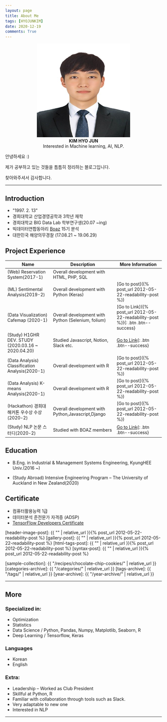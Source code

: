```yaml
---
layout: page
title: About Me
tags: [HYOJUNKIM]
date: 2020-12-19
comments: True
---
```

<center>
<img src="/assets/img/CV_me.jpg" width="300" height="300">
<br><b>KIM HYO JUN</b><br>
</a> Interested in Machine learning, AI, NLP.</center>


<p> 안녕하세요 :) </p>
<p>제가 공부하고 있는 것들을 틈틈히 정리하는 블로그입니다.</p>
<p>찾아와주셔서 감사합니다.</p>

 ---

## Introduction
* "1997. 2. 13"
* 경희대학교 산업경영공학과 3학년 재학
* 경희대학교 BIG Data Lab 학부연구생(20.07 ~ing)
* 빅데이터연합동아리 [Boaz](https://www.facebook.com/BOAZbigdata/) 15기 분석
* 대한민국 해양의무경찰 (17.08.21 ~ 19.06.29)

## Project Experience

| Name                                        | Description                                           | More Information
| ------------------------------------------- | ----------------------------------------------------- | ---------------------- |
| (Web) Reservation System(2017-1) | Overall development with HTML, PHP, SQL   |
| (ML) Sentimental Analysis(2019-2) | Overall development with Python (Keras)  | [Go to post]({% post_url 2012-05-22-readability-post %})
| (Data Visualization) Cafemap (2020-1) | Overall development with Python (Selenium, folium)  |[Go to Link]({% post_url 2012-05-22-readability-post %}){: .btn .btn--success}
| (Study) H1GHR DEV. STUDY<br>(2020.03.16 ~ 2020.04.20) | Studied Javascript, Notion, Slack etc.  | [Go to Link](https://www.notion.so/h1ghr/H1ghr-846547f6ea614adea824ca61828931f9){: .btn .btn--success}  <br>
| (Data Analysis) Classification Analysis(2020-1) | Overall development with R |[Go to post]({% post_url 2012-05-22-readability-post %})
| (Data Analysis) K-means Analysis(2020-1) | Overall development with R |[Go to post]({% post_url 2012-05-22-readability-post %})
| (Hackathon) 경희대 해커톤 우수상 수상(2020-2) | Overall development with Python,Javascript,Django |[Go to post]({% post_url 2012-05-22-readability-post %})
| (Study) NLP 논문 스터디(2020-2) | Studied with BOAZ members | [Go to Link](https://www.notion.so/NLP-_boaz-3ae6d6af810243e599af7e3dfe0fcd21){: .btn .btn--success}  <br>

## Education

- B.Eng. in Industrial & Management Systems Engineering,
KyungHEE Univ.(2016 ~)

- (Study Abroad)
Intensive Engineering Program
– The University of Auckland in New Zealand(2020)

## Certificate
 - 컴퓨터활용능력 1급
 - 데이터분석 준전문가 자격증 (ADSP)
 - [TensorFlow Developers Certificate](https://www.credential.net/9d0112c9-3078-4433-b416-c3f12a9f13e6)


 [header-image-post]: {{ "" | relative_url }}{% post_url 2012-05-22-readability-post %}
 [gallery-post]: {{ "" | relative_url }}{% post_url 2012-05-22-readability-post %}
 [html-tags-post]: {{ "" | relative_url }}{% post_url 2012-05-22-readability-post %}
 [syntax-post]: {{ "" | relative_url }}{% post_url 2012-05-22-readability-post %}

 [sample-collection]: {{ "/recipes/chocolate-chip-cookies/" | relative_url }}
 [categories-archive]: {{ "/categories/" | relative_url }}
 [tags-archive]: {{ "/tags/" | relative_url }}
 [year-archive]: {{ "/year-archive/" | relative_url }}

 ---

## More

### Specialized in:

 - Optimization
 - Statistics
 - Data Science / Python, Pandas, Numpy, Matplotlib, Seaborn, R
 - Deep Learning / Tensorflow, Keras

### Languages

 - Korean
 - English

### Extra:

 - Leadership – Worked as Club President
 - Skillful at Python, R
 - Familiar with collaboration through tools such as Slack.
 - Very adaptable to new one
 - Interested in NLP

 ---
